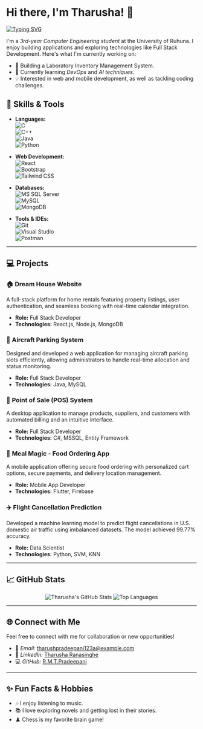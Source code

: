 # Hi there, I'm Tharusha! 👋  



<!-- Typing Animation -->  
[![Typing SVG](https://readme-typing-svg.herokuapp.com?color=%2336BCF7&lines=Welcome+to+my+GitHub+Profile!;I+am+a+Passionate+Developer;I+love+working+with+Web+Development)](https://git.io/typing-svg)  

<!-- Intro -->  
I'm a *3rd-year Computer Engineering student* at the University of Ruhuna. I enjoy building applications and exploring technologies like Full Stack Development. Here's what I'm currently working on:  

- 🚀 Building a Laboratory Inventory Management System.  
- 🌱 Currently learning *DevOps* and *AI techniques*. 
- 💡 Interested in web and mobile development, as well as tackling coding challenges.  

## 🚀 Skills & Tools  

- **Languages:**  
 ![C](https://img.shields.io/badge/C-%2300599C.svg?style=for-the-badge&logo=c&logoColor=white)  
  ![C++](https://img.shields.io/badge/C%2B%2B-%2300599C.svg?style=for-the-badge&logo=c%2B%2B&logoColor=white)  
  ![Java](https://img.shields.io/badge/Java-%23ED8B00.svg?style=for-the-badge&logo=java&logoColor=white)  
  ![Python](https://img.shields.io/badge/Python-%233776AB.svg?style=for-the-badge&logo=python&logoColor=white)
  
- **Web Development:**  
![React](https://img.shields.io/badge/React-%2320232a.svg?style=for-the-badge&logo=react&logoColor=%2361DAFB)  
  ![Bootstrap](https://img.shields.io/badge/Bootstrap-%23563D7C.svg?style=for-the-badge&logo=bootstrap&logoColor=white)  
  ![Tailwind CSS](https://img.shields.io/badge/Tailwind%20CSS-06B6D4?style=for-the-badge&logo=tailwind%20css&logoColor=white)
  
- **Databases:**  
  ![MS SQL Server](https://img.shields.io/badge/Microsoft%20SQL%20Server-CC2927?style=for-the-badge&logo=microsoft%20sql%20server&logoColor=white)  
  ![MySQL](https://img.shields.io/badge/MySQL-005C84?style=for-the-badge&logo=mysql&logoColor=white)  
  ![MongoDB](https://img.shields.io/badge/MongoDB-47A248?style=for-the-badge&logo=mongodb&logoColor=white)  

- **Tools & IDEs:**  
  ![Git](https://img.shields.io/badge/Git-%23F05033.svg?style=for-the-badge&logo=git&logoColor=white)  
  ![Visual Studio](https://img.shields.io/badge/Visual_Studio-5C2D91.svg?style=for-the-badge&logo=visual-studio&logoColor=white)  
  ![Postman](https://img.shields.io/badge/Postman-FF6C37?style=for-the-badge&logo=postman&logoColor=white)  

---

## 💻 Projects  

### 🏠 **Dream House Website**  
A full-stack platform for home rentals featuring property listings, user authentication, and seamless booking with real-time calendar integration.  

- **Role:** Full Stack Developer  
- **Technologies:** React.js, Node.js, MongoDB  

### 🛫 **Aircraft Parking System**  
Designed and developed a web application for managing aircraft parking slots efficiently, allowing administrators to handle real-time allocation and status monitoring.  

- **Role:** Full Stack Developer  
- **Technologies:** Java, MySQL  

### 🛒 **Point of Sale (POS) System**  
A desktop application to manage products, suppliers, and customers with automated billing and an intuitive interface.  

- **Role:** Full Stack Developer  
- **Technologies:** C#, MSSQL, Entity Framework  

### 🍔 **Meal Magic - Food Ordering App**  
A mobile application offering secure food ordering with personalized cart options, secure payments, and delivery location management.  

- **Role:** Mobile App Developer  
- **Technologies:** Flutter, Firebase  

### ✈️ **Flight Cancellation Prediction**  
Developed a machine learning model to predict flight cancellations in U.S. domestic air traffic using imbalanced datasets. The model achieved 99.77% accuracy.  

- **Role:** Data Scientist  
- **Technologies:** Python, SVM, KNN  

---

## 📈 GitHub Stats  

<p align="center">  
  <img src="https://github-readme-stats.vercel.app/api?username=TharushaRanasinghe123&show_icons=true&theme=radical" alt="Tharusha's GitHub Stats" />  
  <img src="https://github-readme-stats.vercel.app/api/top-langs/?username=TharushaRanasinghe123&layout=compact&theme=radical" alt="Top Languages" />  
</p>  

---

## 🌐 Connect with Me  

Feel free to connect with me for collaboration or new opportunities!  

- 📧 *Email:* [tharushpradeepani123a@example.com](mailto:tharushapradeepani123@example.com)  
- 💼 *LinkedIn:* [Tharusha Ranasinghe](linkedin.com/in/tharusha-ranasinghe-51bbb8293)  
- 💻 *GitHub:* [R.M.T.Pradeepani](https://github.com/TharushaRanasinghe123)  

---

## ✨ Fun Facts & Hobbies  

- 🎶 I enjoy listening to music.  
- 📚 I love exploring novels and getting lost in their stories.  
- ♟️ Chess is my favorite brain game!  
